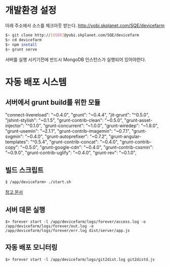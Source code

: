 # 개발환경 설정

아래 주소에서 소스를 체크아웃 받는다.
http://yobi.skplanet.com/SQE/devicefarm

```bash
$> git clone http://[USER]@yobi.skplanet.com/SQE/devicefarm
$> cd devicefarm
$> npm install 
$> grunt serve
```
서버를 실행 시키기전에 반드시 MongoDB 인스턴스가 실행되어 있어야한다.

# 자동 배포 시스템

## 서버에서 grunt build를 위한 모듈
"connect-livereload": "~0.4.0",
"grunt": "~0.4.4",
"jit-grunt": "^0.5.0",
"jshint-stylish": "~0.1.5",
"grunt-contrib-clean": "~0.5.0",
"grunt-asset-injector": "^0.1.0",
"grunt-concurrent": "~1.0.0",
"grunt-wiredep": "~1.8.0",
"grunt-usemin": "~2.1.1",
"grunt-contrib-imagemin": "~0.7.1",
"grunt-svgmin": "~0.4.0",
"grunt-autoprefixer": "~0.7.2",
"grunt-angular-templates": "^0.5.4",
"grunt-contrib-concat": "~0.4.0",
"grunt-contrib-copy": "~0.5.0",
"grunt-google-cdn": "~0.4.0",
"grunt-contrib-cssmin": "~0.9.0",
"grunt-contrib-uglify": "~0.4.0",
"grunt-rev": "~0.1.0",

## 빌드 스크립트
```
$ /app/devicefarm> ./start.sh
```
[참고 문서](http://coffeenix.net/doc/shell/introbashscript.htm)

## 서버 데몬 실행
```
$> forever start -l /app/devicefarm/logs/forever/access.log -o /app/devicefarm/logs/forever/out.log -e /app/devicefarm/logs/forever/err.log dist/server/app.js
```
## 자동 배포 모니터링
```
$> forever start -l /app/devicefarm/logs/git2dist.log git2distd.js
```
